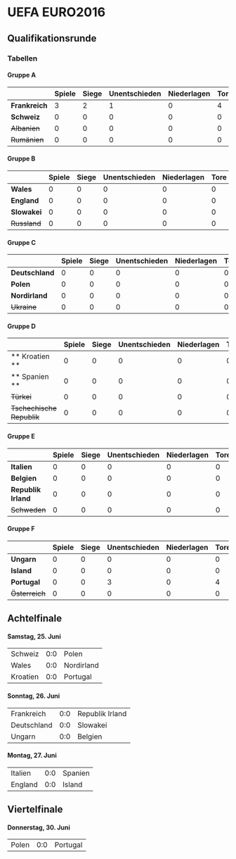 # UEFA EURO2016

## Qualifikationsrunde

### Tabellen

#### Gruppe A
|                           | Spiele | Siege | Unentschieden | Niederlagen | Tore | Gegentore | Tordifferenz | Punkte |
| ------------------------- | ------ | ----- | ------------- | ----------- | ---- | --------- | ------------ | ------ |
| **Frankreich**            |      3 |     2 |             1 |           0 |    4 |         1 |            3 |  **7** |
| **Schweiz**               |      0 |     0 |             0 |           0 |    0 |         0 |            0 |  **0** |
| ~~Albanien~~              |      0 |     0 |             0 |           0 |    0 |         0 |            0 |  **0** |
| ~~Rumänien~~              |      0 |     0 |             0 |           0 |    0 |         0 |            0 |  **0** |

#### Gruppe B
|                           | Spiele | Siege | Unentschieden | Niederlagen | Tore | Gegentore | Tordifferenz | Punkte |
| ------------------------- | ------ | ----- | ------------- | ----------- | ---- | --------- | ------------ | ------ |
| **Wales**                 |      0 |     0 |             0 |           0 |    0 |         0 |            0 |  **0** |
| **England**               |      0 |     0 |             0 |           0 |    0 |         0 |            0 |  **0** |
| **Slowakei**              |      0 |     0 |             0 |           0 |    0 |         0 |            0 |  **0** |
| ~~Russland~~              |      0 |     0 |             0 |           0 |    0 |         0 |            0 |  **0** |

#### Gruppe C
|                           | Spiele | Siege | Unentschieden | Niederlagen | Tore | Gegentore | Tordifferenz | Punkte |
| ------------------------- | ------ | ----- | ------------- | ----------- | ---- | --------- | ------------ | ------ |
| **Deutschland**           |      0 |     0 |             0 |           0 |    0 |         0 |            0 |  **0** |
| **Polen**                 |      0 |     0 |             0 |           0 |    0 |         0 |            0 |  **0** |
| **Nordirland**            |      0 |     0 |             0 |           0 |    0 |         0 |            0 |  **0** |
| ~~Ukraine~~               |      0 |     0 |             0 |           0 |    0 |         0 |            0 |  **0** |

#### Gruppe D
|                           | Spiele | Siege | Unentschieden | Niederlagen | Tore | Gegentore | Tordifferenz | Punkte |
| ------------------------- | ------ | ----- | ------------- | ----------- | ---- | --------- | ------------ | ------ |
| ** Kroatien **            |      0 |     0 |             0 |           0 |    0 |         0 |            0 |  **0** |
| ** Spanien **             |      0 |     0 |             0 |           0 |    0 |         0 |            0 |  **0** |
| ~~Türkei~~                |      0 |     0 |             0 |           0 |    0 |         0 |            0 |  **0** |
| ~~Tschechische Republik~~ |      0 |     0 |             0 |           0 |    0 |         0 |            0 |  **0** |

#### Gruppe E
|                           | Spiele | Siege | Unentschieden | Niederlagen | Tore | Gegentore | Tordifferenz | Punkte |
| ------------------------- | ------ | ----- | ------------- | ----------- | ---- | --------- | ------------ | ------ |
| **Italien**               |      0 |     0 |             0 |           0 |    0 |         0 |            0 |  **0** |
| **Belgien**               |      0 |     0 |             0 |           0 |    0 |         0 |            0 |  **0** |
| **Republik Irland**       |      0 |     0 |             0 |           0 |    0 |         0 |            0 |  **0** |
| ~~Schweden~~              |      0 |     0 |             0 |           0 |    0 |         0 |            0 |  **0** |

#### Gruppe F
|                           | Spiele | Siege | Unentschieden | Niederlagen | Tore | Gegentore | Tordifferenz | Punkte |
| ------------------------- | ------ | ----- | ------------- | ----------- | ---- | --------- | ------------ | ------ |
| **Ungarn**                |      0 |     0 |             0 |           0 |    0 |         0 |            0 |  **0** |
| **Island**                |      0 |     0 |             0 |           0 |    0 |         0 |            0 |  **0** |
| **Portugal**              |      0 |     0 |             3 |           0 |    4 |         4 |            0 |  **3** |
| ~~Österreich~~            |      0 |     0 |             0 |           0 |    0 |         0 |            0 |  **0** |

## Achtelfinale

#### Samstag, 25. Juni
|   |   |   |
| - | - | - |
| Schweiz | 0:0 | Polen |
| Wales | 0:0 | Nordirland |
| Kroatien | 0:0 | Portugal |

#### Sonntag, 26. Juni
|   |   |   |
| - | - | - |
| Frankreich | 0:0 | Republik Irland |
| Deutschland | 0:0 | Slowakei |
| Ungarn | 0:0 | Belgien |

#### Montag, 27. Juni
|   |   |   |
| - | - | - |
| Italien | 0:0 | Spanien |
| England | 0:0 | Island |

## Viertelfinale

#### Donnerstag, 30. Juni
|   |   |   |
| - | - | - |
| Polen | 0:0 | Portugal |
